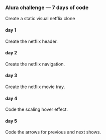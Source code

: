 ### Alura challenge — 7 days of code

Create a static visual netflix clone

#### day 1

Create the netflix header. 

#### day 2

Create the netflix navigation.

#### day 3

Create the netflix movie tray.

#### day 4

Code the scaling hover effect.

#### day 5

Code the arrows for previous and next shows.
